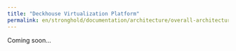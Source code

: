 ```yaml
---
title: "Deckhouse Virtualization Platform"
permalink: en/stronghold/documentation/architecture/overall-architecture.html
---
```


Coming soon...
